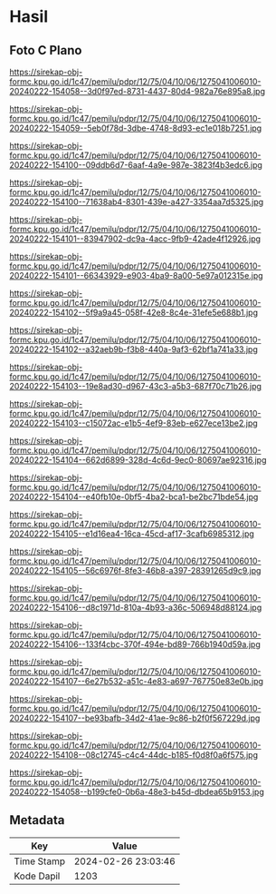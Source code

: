 # Hasil

## Foto C Plano

https://sirekap-obj-formc.kpu.go.id/1c47/pemilu/pdpr/12/75/04/10/06/1275041006010-20240222-154058--3d0f97ed-8731-4437-80d4-982a76e895a8.jpg

https://sirekap-obj-formc.kpu.go.id/1c47/pemilu/pdpr/12/75/04/10/06/1275041006010-20240222-154059--5eb0f78d-3dbe-4748-8d93-ec1e018b7251.jpg

https://sirekap-obj-formc.kpu.go.id/1c47/pemilu/pdpr/12/75/04/10/06/1275041006010-20240222-154100--09ddb6d7-6aaf-4a9e-987e-3823f4b3edc6.jpg

https://sirekap-obj-formc.kpu.go.id/1c47/pemilu/pdpr/12/75/04/10/06/1275041006010-20240222-154100--71638ab4-8301-439e-a427-3354aa7d5325.jpg

https://sirekap-obj-formc.kpu.go.id/1c47/pemilu/pdpr/12/75/04/10/06/1275041006010-20240222-154101--83947902-dc9a-4acc-9fb9-42ade4f12926.jpg

https://sirekap-obj-formc.kpu.go.id/1c47/pemilu/pdpr/12/75/04/10/06/1275041006010-20240222-154101--66343929-e903-4ba9-8a00-5e97a012315e.jpg

https://sirekap-obj-formc.kpu.go.id/1c47/pemilu/pdpr/12/75/04/10/06/1275041006010-20240222-154102--5f9a9a45-058f-42e8-8c4e-31efe5e688b1.jpg

https://sirekap-obj-formc.kpu.go.id/1c47/pemilu/pdpr/12/75/04/10/06/1275041006010-20240222-154102--a32aeb9b-f3b8-440a-9af3-62bf1a741a33.jpg

https://sirekap-obj-formc.kpu.go.id/1c47/pemilu/pdpr/12/75/04/10/06/1275041006010-20240222-154103--19e8ad30-d967-43c3-a5b3-687f70c71b26.jpg

https://sirekap-obj-formc.kpu.go.id/1c47/pemilu/pdpr/12/75/04/10/06/1275041006010-20240222-154103--c15072ac-e1b5-4ef9-83eb-e627ece13be2.jpg

https://sirekap-obj-formc.kpu.go.id/1c47/pemilu/pdpr/12/75/04/10/06/1275041006010-20240222-154104--662d6899-328d-4c6d-9ec0-80697ae92316.jpg

https://sirekap-obj-formc.kpu.go.id/1c47/pemilu/pdpr/12/75/04/10/06/1275041006010-20240222-154104--e40fb10e-0bf5-4ba2-bca1-be2bc71bde54.jpg

https://sirekap-obj-formc.kpu.go.id/1c47/pemilu/pdpr/12/75/04/10/06/1275041006010-20240222-154105--e1d16ea4-16ca-45cd-af17-3cafb6985312.jpg

https://sirekap-obj-formc.kpu.go.id/1c47/pemilu/pdpr/12/75/04/10/06/1275041006010-20240222-154105--56c6976f-8fe3-46b8-a397-28391265d9c9.jpg

https://sirekap-obj-formc.kpu.go.id/1c47/pemilu/pdpr/12/75/04/10/06/1275041006010-20240222-154106--d8c1971d-810a-4b93-a36c-506948d88124.jpg

https://sirekap-obj-formc.kpu.go.id/1c47/pemilu/pdpr/12/75/04/10/06/1275041006010-20240222-154106--133f4cbc-370f-494e-bd89-766b1940d59a.jpg

https://sirekap-obj-formc.kpu.go.id/1c47/pemilu/pdpr/12/75/04/10/06/1275041006010-20240222-154107--6e27b532-a51c-4e83-a697-767750e83e0b.jpg

https://sirekap-obj-formc.kpu.go.id/1c47/pemilu/pdpr/12/75/04/10/06/1275041006010-20240222-154107--be93bafb-34d2-41ae-9c86-b2f0f567229d.jpg

https://sirekap-obj-formc.kpu.go.id/1c47/pemilu/pdpr/12/75/04/10/06/1275041006010-20240222-154108--08c12745-c4c4-44dc-b185-f0d8f0a6f575.jpg

https://sirekap-obj-formc.kpu.go.id/1c47/pemilu/pdpr/12/75/04/10/06/1275041006010-20240222-154058--b199cfe0-0b6a-48e3-b45d-dbdea65b9153.jpg


## Metadata

| Key        | Value               |
| ---------- | ------------------- |
| Time Stamp | 2024-02-26 23:03:46 |
| Kode Dapil | 1203                |



